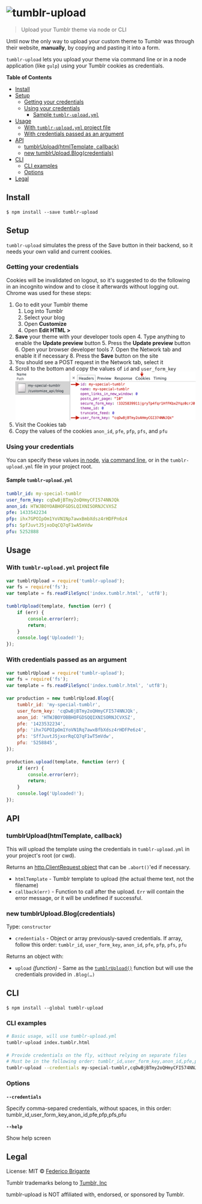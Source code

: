 # ![tumblr-](https://rawgit.com/bfred-it/tumblr-upload/master/media/tumblr.svg)upload 

> Upload your Tumblr theme via node or CLI

Until now the only way to upload your custom theme to Tumblr was through their website, **manually**, by copying and pasting it into a form.

`tumblr-upload` lets you upload your theme via command line or in a node application (like `gulp`) using your Tumblr cookies as credentials.

<!-- START doctoc generated TOC please keep comment here to allow auto update -->
<!-- DON'T EDIT THIS SECTION, INSTEAD RE-RUN doctoc TO UPDATE -->
**Table of Contents**

- [Install](#install)
- [Setup](#setup)
  - [Getting your credentials](#getting-your-credentials)
  - [Using your credentials](#using-your-credentials)
    - [Sample `tumblr-upload.yml`](#sample-tumblr-uploadyml)
- [Usage](#usage)
  - [With `tumblr-upload.yml` project file](#with-tumblr-uploadyml-project-file)
  - [With credentials passed as an argument](#with-credentials-passed-as-an-argument)
- [API](#api)
  - [tumblrUpload(htmlTemplate, callback)](#tumblruploadhtmltemplate-callback)
  - [new tumblrUpload.Blog(credentials)](#new-tumblruploadblogcredentials)
- [CLI](#cli)
  - [CLI examples](#cli-examples)
  - [Options](#options)
- [Legal](#legal)

<!-- END doctoc generated TOC please keep comment here to allow auto update -->


## Install

```
$ npm install --save tumblr-upload
```

## Setup

`tumblr-upload` simulates the press of the Save button in their backend, so it needs your own valid and current cookies.

### Getting your credentials

Cookies will be invalidated on logout, so it's suggested to do the following in an incognito window and to close it afterwards without logging out. Chrome was used for these steps:

1. Go to edit your Tumblr theme
	1. Log into Tumblr
	2. Select your blog
	3. Open **Customize**
	3. Open **Edit HTML >**
2. **Save** your theme with your developer tools open
	4. Type anything to enable the **Update preview** button
	5. Press the **Update preview** button
	6. Open your browser developer tools
	7. Open the Network tab and enable it if necessary
	8. Press the **Save** button on the site
3. You should see a POST request in the Network tab, select it
4. Scroll to the bottom and copy the values of `id` and `user_form_key`
  ![Network tab, headers](media/network-tab.png)
5. Visit the Cookies tab
6. Copy the values of the cookies `anon_id`, `pfe`, `pfp`, `pfs`, and `pfu`

### Using your credentials

You can specify these values [in node](#with-credentials-passed-as-an-argument), [via command line](#cli-examples), or in the `tumblr-upload.yml` file in your project root.

#### Sample `tumblr-upload.yml`

```yml
tumblr_id: my-special-tumblr
user_form_key: cqDwBjBTmy2oQHmyCFI574NNJQk
anon_id: HTWJBOYOABHOFGDSLQIXNISORNJCVXSZ
pfe: 1433542234
pfp: ihx7GPOIpOm1YoVN1Np7awxBmbXdsz4rHDFPn6z4
pfs: SpfJuvtJ5jxoDqCQ7qF1wA5mVdw
pfu: 5252888
```


## Usage

### With `tumblr-upload.yml` project file

```js
var tumblrUpload = require('tumblr-upload');
var fs = require('fs');
var template = fs.readFileSync('index.tumblr.html', 'utf8');

tumblrUpload(template, function (err) {
	if (err) {
		console.error(err);
		return;
	}
	console.log('Uploaded!');
});
```

### With credentials passed as an argument

```js
var tumblrUpload = require('tumblr-upload');
var fs = require('fs');
var template = fs.readFileSync('index.tumblr.html', 'utf8');

var production = new tumblrUpload.Blog({
	tumblr_id: 'my-special-tumblr',
	user_form_key: 'cqDwBjBTmy2oQHmyCFI574NNJQk',
	anon_id: 'HTWJBOYOBBHOFGDSQQIXNISORNJCVXSZ',
	pfe: '1423532234',
	pfp: 'ihx7GPOIpOm1YoVN1Rq7awxBfbXdsz4rHDFPe6z4',
	pfs: 'SffJuvtJ5jxorRqCQ7qF1wT5mVdw',
	pfu: '5258845',
});

production.upload(template, function (err) {
	if (err) {
		console.error(err);
		return;
	}
	console.log('Uploaded!');
});
```


## API


### tumblrUpload(htmlTemplate, callback)

This will upload the template using the credentials in `tumblr-upload.yml` in your project's root (or cwd).

Returns an [http.ClientRequest object](https://nodejs.org/api/http.html#http_class_http_clientrequest) that can be `.abort()`'ed if necessary.

- `htmlTemplate` - Tumblr template to upload (the actual theme text, not the filename)
- `callback(err)` - Function to call after the upload. `Err` will contain the error message, or it will be undefined if successful.

### new tumblrUpload.Blog(credentials)

Type: `constructor`

- `credentials` - Object or array previously-saved credentials. If array, follow this order: `tumblr_id`, `user_form_key`, `anon_id`, `pfe`, `pfp`, `pfs`, `pfu`

Returns an object with:

* `upload` *(function)* - Same as the [`tumblrUpload()`](#tumblruploadhtmltemplate-callback) function but will use the credentials provided in `.Blog(…)`


## CLI

```
$ npm install --global tumblr-upload
```

### CLI examples

```sh
# Basic usage, will use tumblr-upload.yml
tumblr-upload index.tumblr.html

# Provide credentials on the fly, without relying on separate files
# Must be in the following order: tumblr_id,user_form_key,anon_id,pfe,pfp,pfs,pfu
tumblr-upload --credentials my-special-tumblr,cqDwBjBTmy2oQHmyCFI574NNJQk,HTWJBOYOBBHOFGDSQQIXNISORNJCVXSZ,1423532234,ihx7GPOIpOm1YoVN1Rq7awxBfbXdsz4rHDFPe6z4,SffJuvtJ5jxorRqCQ7qF1wT5mVdw,5258845 index.tumblr.html
```

### Options

**`--credentials`**

Specify comma-separed credentials, without spaces, in this order: tumblr_id,user_form_key,anon_id,pfe,pfp,pfs,pfu

**`--help`**

Show help screen

## Legal

License: MIT © [Federico Brigante](https://twitter.com/bfred_it)

Tumblr trademarks belong to [Tumblr, Inc](https://www.tumblr.com/)

tumblr-upload is NOT affiliated with, endorsed, or sponsored by Tumblr.

